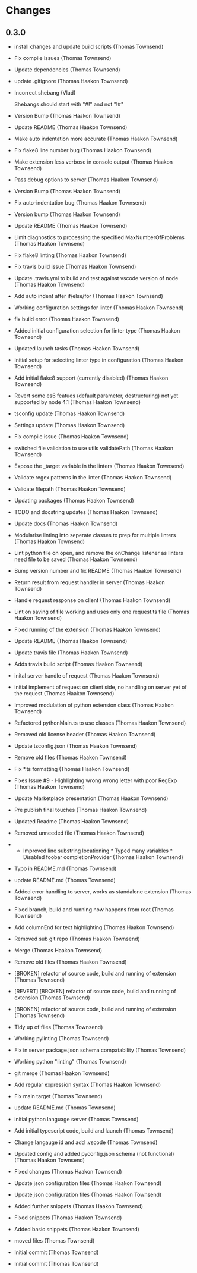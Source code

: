 # Changes

## 0.3.0

- install changes and update build scripts (Thomas Townsend)
- Fix compile issues (Thomas Townsend)
- Update dependencies (Thomas Townsend)
- update .gitignore (Thomas Haakon Townsend)
- Incorrect shebang (Vlad)

  Shebangs should start with "#!" and not "!#"

- Version Bump (Thomas Haakon Townsend)
- Update README (Thomas Haakon Townsend)
- Make auto indentation more accurate (Thomas Haakon Townsend)
- Fix flake8 line number bug (Thomas Haakon Townsend)
- Make extension less verbose in console output (Thomas Haakon Townsend)
- Pass debug options to server (Thomas Haakon Townsend)
- Version Bump (Thomas Haakon Townsend)
- Fix auto-indentation bug (Thomas Haakon Townsend)
- Version bump (Thomas Haakon Townsend)
- Update README (Thomas Haakon Townsend)
- Limit diagnostics to processing the specified MaxNumberOfProblems (Thomas Haakon Townsend)
- Fix flake8 linting (Thomas Haakon Townsend)
- Fix travis build issue (Thomas Haakon Townsend)
- Update .travis.yml to build and test against vscode version of node (Thomas Haakon Townsend)
- Add auto indent after if/else/for (Thomas Haakon Townsend)
- Working configuration settings for linter (Thomas Haakon Townsend)
- fix build error (Thomas Haakon Townsend)
- Added initial configuration selection for linter type (Thomas Haakon Townsend)
- Updated launch tasks (Thomas Haakon Townsend)
- Initial setup for selecting linter type in configuration (Thomas Haakon Townsend)
- Add initial flake8 support (currently disabled) (Thomas Haakon Townsend)
- Revert some es6 featues (default parameter, destructuring) not yet supported by node 4.1 (Thomas Haakon Townsend)
- tsconfig update (Thomas Haakon Townsend)
- Settings update (Thomas Haakon Townsend)
- Fix compile issue (Thomas Haakon Townsend)
- switched file validation to use utils validatePath (Thomas Haakon Townsend)
- Expose the _target variable in the linters (Thomas Haakon Townsend)
- Validate regex patterns in the linter (Thomas Haakon Townsend)
- Validate filepath (Thomas Haakon Townsend)
- Updating packages (Thomas Haakon Townsend)
- TODO and docstring updates (Thomas Haakon Townsend)
- Update docs (Thomas Haakon Townsend)
- Modularise linting into seperate classes to prep for multiple linters (Thomas Haakon Townsend)
- Lint python file on open, and remove the onChange listener as linters need file to be saved (Thomas Haakon Townsend)
- Bump version number and fix README (Thomas Haakon Townsend)
- Return result from request handler in server (Thomas Haakon Townsend)
- Handle request response on client (Thomas Haakon Townsend)
- Lint on saving of file working and uses only one request.ts file (Thomas Haakon Townsend)
- Fixed running of the extension (Thomas Haakon Townsend)
- Update README (Thomas Haakon Townsend)
- Update travis file (Thomas Haakon Townsend)
- Adds travis build script (Thomas Haakon Townsend)
- inital server handle of request (Thomas Haakon Townsend)
- initial implement of request on client side, no handling on server yet of the request (Thomas Haakon Townsend)
- Improved modulation of python extension class (Thomas Haakon Townsend)
- Refactored pythonMain.ts to use classes (Thomas Haakon Townsend)
- Removed old license header (Thomas Haakon Townsend)
- Update tsconfig.json (Thomas Haakon Townsend)
- Remove old files (Thomas Haakon Townsend)
- Fix *.ts formatting (Thomas Haakon Townsend)
- Fixes Issue #9 - Highlighting wrong wrong letter with poor RegExp (Thomas Haakon Townsend)
- Update Marketplace presentation (Thomas Haakon Townsend)
- Pre publish final touches (Thomas Haakon Townsend)
- Updated Readme (Thomas Haakon Townsend)
- Removed unneeded file (Thomas Haakon Townsend)
- * Improved line substring locationing * Typed many variables * Disabled foobar completionProvider (Thomas Haakon Townsend)
- Typo in README.md (Thomas Townsend)
- update README.md (Thomas Townsend)
- Added error handling to server, works as standalone extension (Thomas Townsend)
- Fixed branch, build and running now happens from root (Thomas Townsend)
- Add columnEnd for text highlighting (Thomas Haakon Townsend)
- Removed sub git repo (Thomas Haakon Townsend)
- Merge (Thomas Haakon Townsend)
- Remove old files (Thomas Haakon Townsend)
- [BROKEN] refactor of source code, build and running of extension (Thomas Townsend)
- [REVERT] [BROKEN] refactor of source code, build and running of extension (Thomas Townsend)
- [BROKEN] refactor of source code, build and running of extension (Thomas Townsend)
- Tidy up of files (Thomas Townsend)
- Working pylinting (Thomas Townsend)
- Fix in server package.json schema compatability (Thomas Townsend)
- Working python "linting" (Thomas Townsend)
- git merge (Thomas Haakon Townsend)
- Add regular expression syntax (Thomas Haakon Townsend)
- Fix main target (Thomas Townsend)
- update README.md (Thomas Townsend)
- initial python language server (Thomas Townsend)
- Add initial typescript code, build and launch (Thomas Townsend)
- Change langauge id and add .vscode (Thomas Townsend)
- Updated config and added pyconfig.json schema (not functional) (Thomas Haakon Townsend)
- Fixed changes (Thomas Haakon Townsend)
- Update json configuration files (Thomas Haakon Townsend)
- Update json configuration files (Thomas Haakon Townsend)
- Added further snippets (Thomas Haakon Townsend)
- Fixed snippets (Thomas Haakon Townsend)
- Added basic snippets (Thomas Haakon Townsend)
- moved files (Thomas Townsend)
- Initial commit (Thomas Townsend)
- Initial commit (Thomas Townsend)
